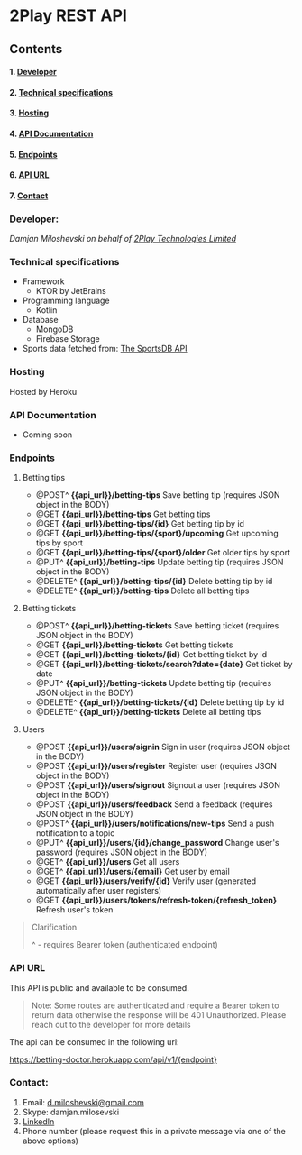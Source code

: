 # 2Play REST API


## Contents
#### 1. [Developer](#developer)
#### 2. [Technical specifications](#technical-specifications)
#### 3. [Hosting](#hosting)
#### 4. [API Documentation](#api-documentation)
#### 5. [Endpoints](#endpoints)
#### 6. [API URL](#api-url)
#### 7. [Contact](#contact)

### Developer:

*Damjan Miloshevski on behalf of [2Play Technologies Limited](https://2playlabs.com/)*

### Technical specifications

* Framework
    - KTOR by JetBrains
* Programming language
    - Kotlin
* Database
    - MongoDB
    - Firebase Storage
* Sports data fetched from: [The SportsDB API](https://www.thesportsdb.com/api.php)

### Hosting

Hosted by Heroku

### API Documentation

- Coming soon

### Endpoints

1. Betting tips
    - @POST^ **{{api_url}}/betting-tips** Save betting tip (requires JSON object in the BODY)
    - @GET  **{{api_url}}/betting-tips** Get betting tips
    - @GET **{{api_url}}/betting-tips/{id}** Get betting tip by id
    - @GET **{{api_url}}/betting-tips/{sport}/upcoming** Get upcoming tips by sport
    - @GET **{{api_url}}/betting-tips/{sport}/older** Get older tips by sport
    - @PUT^ **{{api_url}}/betting-tips** Update betting tip (requires JSON object in the BODY)
    - @DELETE^ **{{api_url}}/betting-tips/{id}** Delete betting tip by id
    - @DELETE^ **{{api_url}}/betting-tips** Delete all betting tips

2. Betting tickets
   - @POST^ **{{api_url}}/betting-tickets** Save betting ticket (requires JSON object in the BODY)
   - @GET  **{{api_url}}/betting-tickets** Get betting tickets
   - @GET **{{api_url}}/betting-tickets/{id}** Get betting ticket by id
   - @GET **{{api_url}}/betting-tickets/search?date={date}** Get ticket by date
   - @PUT^ **{{api_url}}/betting-tickets** Update betting tip (requires JSON object in the BODY)
   - @DELETE^ **{{api_url}}/betting-tickets/{id}** Delete betting tip by id
   - @DELETE^ **{{api_url}}/betting-tickets** Delete all betting tips

3. Users
    - @POST **{{api_url}}/users/signin** Sign in user (requires JSON object in the BODY)
    - @POST **{{api_url}}/users/register** Register user (requires JSON object in the BODY)
    - @POST **{{api_url}}/users/signout** Signout a user (requires JSON object in the BODY)
    - @POST **{{api_url}}/users/feedback** Send a feedback (requires JSON object in the BODY)
    - @POST^ **{{api_url}}/users/notifications/new-tips** Send a push notification to a topic
    - @PUT^ **{{api_url}}/users/{id}/change_password** Change user's password (requires JSON object in the BODY)
    - @GET^ **{{api_url}}/users** Get all users
    - @GET^ **{{api_url}}/users/{email}** Get user by email
    - @GET **{{api_url}}/users/verify/{id}** Verify user (generated automatically after user registers)
    - @GET **{{api_url}}/users/tokens/refresh-token/{refresh_token}** Refresh user's token
    
>Clarification
>
> ^ - requires Bearer token (authenticated endpoint)

### API URL

This API is public and available to be consumed.
> Note: Some routes are authenticated and require a Bearer token to return data otherwise the response will be 401 Unauthorized.
> Please reach out to the developer for more details

The api can be consumed in the following url:

https://betting-doctor.herokuapp.com/api/v1/{endpoint}

### Contact:

1. Email: d.miloshevski@gmail.com
2. Skype: damjan.milosevski
3. [LinkedIn](https://www.linkedin.com/in/damjanmiloshevski/)
4. Phone number (please request this in a private message via one of the above options)


